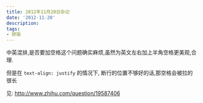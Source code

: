 ```yaml
---
title: 2012年11月20日杂记
date: '2012-11-20'
description:
tags:
- 排版
---
```


中英混排,是否要加空格这个问题确实麻烦,虽然为英文左右加上半角空格更美观,合理.

但是在 `text-align: justify` 的情况下, 断行的位置不够好的话,那空格会被拉的很长

见: http://www.zhihu.com/question/19587406

